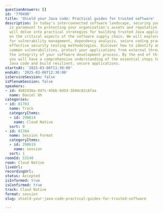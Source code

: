 ```yaml
---
questionAnswers: []
id: '770490'
title: 'Shield your Java code: Practical guides for trusted software'
description: In today's interconnected software landscape, securing your Java code
  is paramount to protecting your organization's assets and reputation. This session
  will delve into practical strategies for building trusted Java applications, focusing
  on the critical aspects of the software supply chain. We will explore best practices
  for vulnerability management, dependency analysis, secure coding practices, and
  effective security testing methodologies. Discover how to identify and mitigate
  common vulnerabilities, protect your applications from external threats, and ensure
  the integrity of your software development process. By the end of this session,
  you will have a comprehensive understanding of the essential steps to shield your
  Java code and build resilient, secure applications.
startsAt: '2025-03-06T11:30:00'
endsAt: '2025-03-06T12:30:00'
isServiceSession: false
isPlenumSession: false
speakers:
- id: 4b82436a-947c-45bb-9d5d-3b94c02c8faa
  name: Daniel Oh
categories:
- id: 81703
  name: Track
  categoryItems:
  - id: 290614
    name: Cloud Native
  sort: 0
- id: 81704
  name: Session Format
  categoryItems:
  - id: 290619
    name: session
  sort: 1
roomId: 53140
room: Cloud Native
liveUrl:
recordingUrl:
status: Accepted
isInformed: true
isConfirmed: true
track: Cloud Native
format: session
slug: shield-your-java-code-practical-guides-for-trusted-software

---
```

